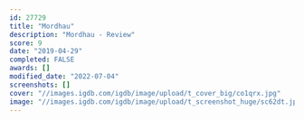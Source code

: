 ```yaml
---
id: 27729
title: "Mordhau"
description: "Mordhau - Review"
score: 9
date: "2019-04-29"
completed: FALSE
awards: []
modified_date: "2022-07-04"
screenshots: []
cover: "//images.igdb.com/igdb/image/upload/t_cover_big/co1qrx.jpg"
image: "//images.igdb.com/igdb/image/upload/t_screenshot_huge/sc62dt.jpg"
---
```

